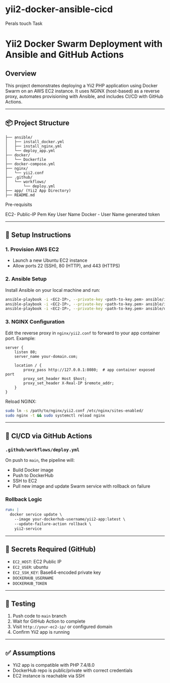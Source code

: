 # yii2-docker-ansible-cicd
Perals touch Task
# Yii2 Docker Swarm Deployment with Ansible and GitHub Actions

## Overview

This project demonstrates deploying a Yii2 PHP application using Docker Swarm on an AWS EC2 instance. It uses NGINX (host-based) as a reverse proxy, automates provisioning with Ansible, and includes CI/CD with GitHub Actions.

---

## 📦 Project Structure

```
├── ansible/
│   ├── install_docker.yml
│   ├── install_nginx.yml
│   └── deploy_app.yml
├── docker/
│   └── Dockerfile
├── docker-compose.yml
├── nginx/
│   └── yii2.conf
├── .github/
│   └── workflows/
│       └── deploy.yml
├── app/ (Yii2 App Directory)
├── README.md
```

Pre-requisits

EC2- Public-IP
     Pem Key
     User Name
Docker - User Name
         generated token

---

## 🔧 Setup Instructions

### 1. Provision AWS EC2

* Launch a new Ubuntu EC2 instance
* Allow ports 22 (SSH), 80 (HTTP), and 443 (HTTPS)

### 2. Ansible Setup

Install Ansible on your local machine and run:

```bash
ansible-playbook -i <EC2-IP>, --private-key <path-to-key.pem> ansible/install_docker.yml
ansible-playbook -i <EC2-IP>, --private-key <path-to-key.pem> ansible/install_nginx.yml
ansible-playbook -i <EC2-IP>, --private-key <path-to-key.pem> ansible/deploy_app.yml
```

### 3. NGINX Configuration

Edit the reverse proxy in `nginx/yii2.conf` to forward to your app container port. Example:

```nginx
server {
    listen 80;
    server_name your-domain.com;

    location / {
        proxy_pass http://127.0.0.1:8080;  # app container exposed port
        proxy_set_header Host $host;
        proxy_set_header X-Real-IP $remote_addr;
    }
}
```

Reload NGINX:

```bash
sudo ln -s /path/to/nginx/yii2.conf /etc/nginx/sites-enabled/
sudo nginx -t && sudo systemctl reload nginx
```

---

## 🚀 CI/CD via GitHub Actions

### `.github/workflows/deploy.yml`

On push to `main`, the pipeline will:

* Build Docker image
* Push to DockerHub
* SSH to EC2
* Pull new image and update Swarm service with rollback on failure

### Rollback Logic

```yaml
run: |
  docker service update \
    --image your-dockerhub-username/yii2-app:latest \
    --update-failure-action rollback \
    yii2-service
```

---

## 🔐 Secrets Required (GitHub)

* `EC2_HOST`: EC2 Public IP
* `EC2_USER`: ubuntu
* `EC2_SSH_KEY`: Base64-encoded private key
* `DOCKERHUB_USERNAME`
* `DOCKERHUB_TOKEN`

---

## 🧪 Testing

1. Push code to `main` branch
2. Wait for GitHub Action to complete
3. Visit `http://your-ec2-ip/` or configured domain
4. Confirm Yii2 app is running

---

## ✅ Assumptions

* Yii2 app is compatible with PHP 7.4/8.0
* DockerHub repo is public/private with correct credentials
* EC2 instance is reachable via SSH



